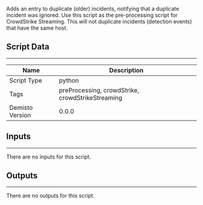 Adds an entry to duplicate (older) incidents, notifying that a duplicate incident was ignored. Use this script as the pre-processing script for CrowdStrike Streaming. This will not duplicate incidents (detection events) that have the same host.


## Script Data
---

| **Name** | **Description** |
| --- | --- |
| Script Type | python |
| Tags | preProcessing, crowdStrike, crowdStrikeStreaming |
| Demisto Version | 0.0.0 |

## Inputs
---
There are no inputs for this script.

## Outputs
---
There are no outputs for this script.
